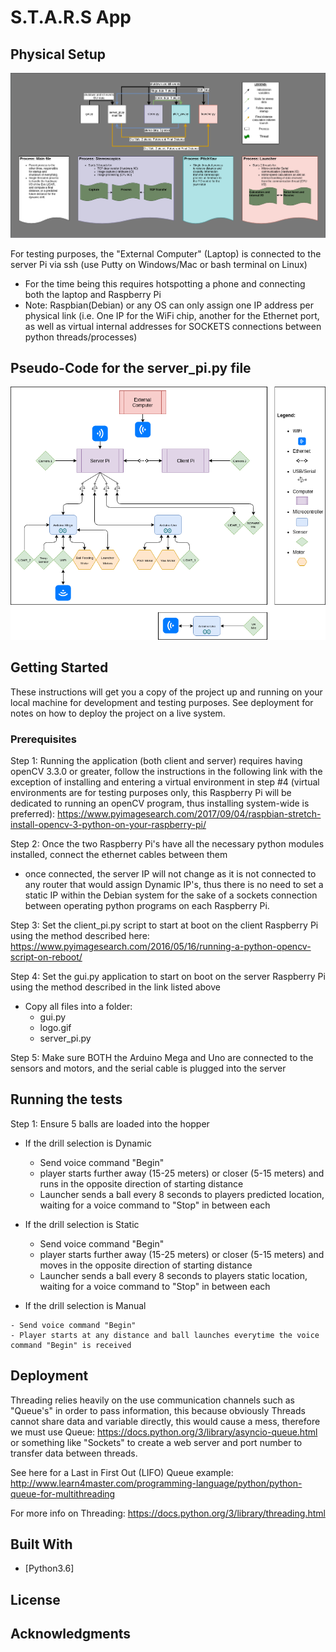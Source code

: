 # S.T.A.R.S App

## Physical Setup

![alt text](https://github.com/treencd/STARS/blob/master/images/IOflow.png)

For testing purposes, the "External Computer" (Laptop) is connected to the server Pi via ssh (use Putty on Windows/Mac or bash terminal on Linux)
  - For the time being this requires hotspotting a phone and connecting both the laptop and Raspberry Pi
  - Note: Raspbian(Debian) or any OS can only assign one IP address per physical link (i.e. One IP for the WiFi chip, another for the Ethernet port, as well as virtual internal addresses for SOCKETS connections between python threads/processes)

## Pseudo-Code for the server_pi.py file

![alt text](https://github.com/treencd/STARS/blob/master/images/Overview-Physical%20Overview.png)


## Getting Started

These instructions will get you a copy of the project up and running on your local machine for development and testing purposes. See deployment for notes on how to deploy the project on a live system.

### Prerequisites

Step 1:
Running the application (both client and server) requires having openCV 3.3.0 or greater, follow the instructions in the following link with the exception of installing and entering a virtual environment in step #4 (virtual environments are for testing purposes only, this Raspberry Pi will be dedicated to running an openCV program, thus installing system-wide is preferred): https://www.pyimagesearch.com/2017/09/04/raspbian-stretch-install-opencv-3-python-on-your-raspberry-pi/

Step 2: 
Once the two Raspberry Pi's have all the necessary python modules installed, connect the ethernet cables between them
  - once connected, the server IP will not change as it is not connected to any router that would assign Dynamic IP's, thus there is no need to set a static IP within the Debian system for the sake of a sockets connection between operating python programs on each Raspberry Pi.

Step 3: Set the client_pi.py script to start at boot on the client Raspberry Pi using the method described here: https://www.pyimagesearch.com/2016/05/16/running-a-python-opencv-script-on-reboot/

Step 4: Set the gui.py application to start on boot on the server Raspberry Pi using the method described in the link listed above
  - Copy all files into a folder:
    - gui.py
    - logo.gif
    - server_pi.py

Step 5: Make sure BOTH the Arduino Mega and Uno are connected to the sensors and motors, and the serial cable is plugged into the server

## Running the tests
Step 1: Ensure 5 balls are loaded into the hopper

  - If the drill selection is Dynamic
  
    - Send voice command "Begin"
    - player starts further away (15-25 meters) or closer (5-15 meters) and runs in the opposite direction of starting distance
    - Launcher sends a ball every 8 seconds to players predicted location, waiting for a voice command to "Stop" in between each
    
  - If the drill selection is Static
  
    - Send voice command "Begin"
    - player starts further away (15-25 meters) or closer (5-15 meters) and moves in the opposite direction of starting distance
    - Launcher sends a ball every 8 seconds to players static location, waiting for a voice command to "Stop" in between each
  
   - If the drill selection is Manual
   
    - Send voice command "Begin"
    - Player starts at any distance and ball launches everytime the voice command "Begin" is received   


## Deployment

Threading relies heavily on the use communication channels such as "Queue's" in order to pass information, this because obviously Threads cannot share data and variable directly, this would cause a mess, therefore we must use Queue: https://docs.python.org/3/library/asyncio-queue.html or something like "Sockets" to create a web server and port number to transfer data between threads.

See here for a Last in First Out (LIFO) Queue example: http://www.learn4master.com/programming-language/python/python-queue-for-multithreading

For more info on Threading: https://docs.python.org/3/library/threading.html


## Built With

* [Python3.6]


## License


## Acknowledgments

